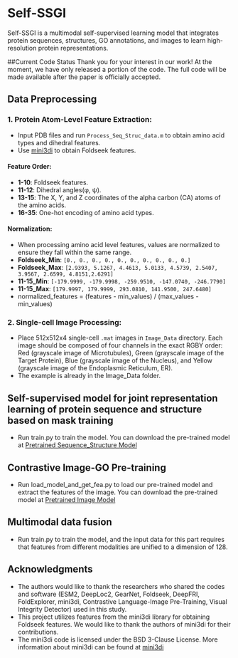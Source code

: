 # Self-SSGI
Self-SSGI is a multimodal self-supervised learning model that integrates protein sequences, structures, GO annotations, and images to learn high-resolution protein representations.

##Current Code Status
Thank you for your interest in our work! At the moment, we have only released a portion of the code. The full code will be made available after the paper is officially accepted.

## Data Preprocessing

### 1. Protein Atom-Level Feature Extraction:
- Input PDB files and run `Process_Seq_Struc_data.m` to obtain amino acid types and dihedral features.
- Use [mini3di](https://github.com/althonos/mini3di) to obtain Foldseek features.

#### Feature Order:
- **1-10**: Foldseek features.
- **11-12**: Dihedral angles(φ, ψ).
- **13-15**: The X, Y, and Z coordinates of the alpha carbon (CA) atoms of the amino acids.
- **16-35**: One-hot encoding of amino acid types.

#### Normalization:
- When processing amino acid level features, values are normalized to ensure they fall within the same range.
- **Foldseek_Min**: `[0., 0., 0., 0., 0., 0., 0., 0., 0., 0.]`
- **Foldseek_Max**: `[2.9393, 5.1267, 4.4613, 5.0133, 4.5739, 2.5407, 3.9567, 2.6599, 4.8151,2.6291]`
- **11-15_Min**: `[-179.9999, -179.9998, -259.9510, -147.0740, -246.7790]`
- **11-15_Max**: `[179.9997, 179.9999, 293.0810, 141.9500, 247.6480]`
- normalized_features = (features - min_values) / (max_values - min_values)

### 2. Single-cell Image Processing:
- Place 512x512x4 single-cell `.mat` images in `Image_Data` directory. Each image should be composed of four channels in the exact RGBY order: Red (grayscale image of Microtubules), Green (grayscale image of the Target Protein), Blue (grayscale image of the Nucleus), and Yellow (grayscale image of the Endoplasmic Reticulum, ER).
- The example is already in the Image_Data folder.
  
## Self-supervised model for joint representation learning of protein sequence and structure based on mask training
- Run train.py to train the model. You can download the pre-trained model at [Pretrained Sequence_Structure Model](https://huggingface.co/Maureen123/Self-SSGI/blob/main/Self-SSGI_Pretrained%20Sequence_Structure%20Model.pkl)
## Contrastive Image-GO Pre-training
- Run load_model_and_get_fea.py to  load our pre-trained model and extract the features of the image. You can download the pre-trained model at [Pretrained Image Model](https://huggingface.co/Maureen123/Self-SSGI/blob/main/Self-SSGI_Pretrained%20Image%20Model.pkl)
  
## Multimodal data fusion
- Run train.py to train the model, and the input data for this part requires that features from different modalities are unified to a dimension of 128.

## Acknowledgments
- The authors would like to thank the researchers who shared the codes and software (ESM2, DeepLoc2, GearNet, Foldseek, DeepFRI, FoldExplorer, mini3di, Contrastive Language-Image Pre-Training, Visual Integrity Detector) used in this study. 
- This project utilizes features from the mini3di library for obtaining Foldseek features. We would like to thank the authors of mini3di for their contributions. 
- The mini3di code is licensed under the BSD 3-Clause License. More information about mini3di can be found at [mini3di](https://github.com/althonos/mini3di)

